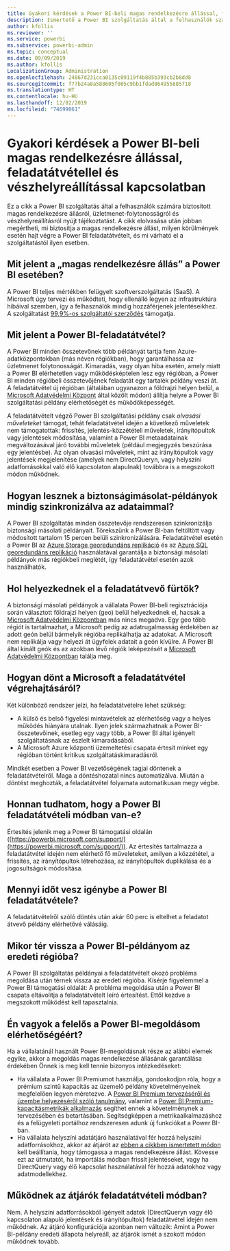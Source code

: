 ```yaml
---
title: Gyakori kérdések a Power BI-beli magas rendelkezésre állással, feladatátvétellel és vészhelyreállítással kapcsolatban
description: Ismertető a Power BI szolgáltatás által a felhasználók számára biztosított magas rendelkezésre állásról, üzletmenet-folytonosságról és vészhelyreállításról.
author: kfollis
ms.reviewer: ''
ms.service: powerbi
ms.subservice: powerbi-admin
ms.topic: conceptual
ms.date: 09/09/2019
ms.author: kfollis
LocalizationGroup: Administration
ms.openlocfilehash: 24867d231cca0135c09119f4b885b393cb2b8dd8
ms.sourcegitcommit: f77b24a8a588605f005c9bb1fdad864955885718
ms.translationtype: HT
ms.contentlocale: hu-HU
ms.lasthandoff: 12/02/2019
ms.locfileid: "74699061"
---
```

# <a name="power-bi-high-availability-failover-and-disaster-recovery-faq"></a>Gyakori kérdések a Power BI-beli magas rendelkezésre állással, feladatátvétellel és vészhelyreállítással kapcsolatban

Ez a cikk a Power BI szolgáltatás által a felhasználók számára biztosított magas rendelkezésre állásról, üzletmenet-folytonosságról és vészhelyreállításról nyújt tájékoztatást. A cikk elolvasása után jobban megértheti, mi biztosítja a magas rendelkezésre állást, milyen körülmények esetén hajt végre a Power BI feladatátvételt, és mi várható el a szolgáltatástól ilyen esetben.

## <a name="what-does-high-availability-mean-for-power-bi"></a>Mit jelent a „magas rendelkezésre állás” a Power BI esetében?

A Power BI teljes mértékben felügyelt szoftverszolgáltatás (SaaS).  A Microsoft úgy tervezi és működteti, hogy ellenálló legyen az infrastruktúra hibáival szemben, így a felhasználók mindig hozzáférjenek jelentéseikhez.  A szolgáltatást [99,9%-os szolgáltatói szerződés](https://www.microsoftvolumelicensing.com/DocumentSearch.aspx?Mode=3&DocumentTypeId=37) támogatja.

## <a name="what-is-a-power-bi-failover"></a>Mit jelent a Power BI-feladatátvétel?

A Power BI minden összetevőnek több példányát tartja fenn Azure-adatközpontokban (más néven régiókban), hogy garantálhassa az üzletmenet folytonosságát. Kimaradás, vagy olyan hiba esetén, amely miatt a Power BI elérhetetlen vagy működésképtelen lesz egy régióban, a Power BI minden régióbeli összetevőjének feladatát egy tartalék példány veszi át. A feladatátvétel új régióban (általában ugyanazon a földrajzi helyen belül, a [Microsoft Adatvédelmi Központ](https://www.microsoft.com/TrustCenter/CloudServices/business-application-platform/data-location) által közölt módon) állítja helyre a Power BI szolgáltatási példány elérhetőségét és működőképességét.

A feladatátvételt végző Power BI szolgáltatási példány csak _olvasási műveleteket_ támogat, tehát feladatátvétel idején a következő műveletek nem támogatottak: frissítés, jelentés-közzétételi műveletek, irányítópultok vagy jelentések módosítása, valamint a Power BI metaadatainak megváltozásával járó további műveletek (például megjegyzés beszúrása egy jelentésbe).  Az olyan olvasási műveletek, mint az irányítópultok vagy jelentések megjelenítése (amelyek nem DirectQueryn, vagy helyszíni adatforrásokkal való élő kapcsolaton alapulnak) továbbra is a megszokott módon működnek.

## <a name="how-are-backup-instances-kept-in-sync-with-my-data"></a>Hogyan lesznek a biztonságimásolat-példányok mindig szinkronizálva az adataimmal?

A Power BI szolgáltatás minden összetevője rendszeresen szinkronizálja biztonsági másolati példányait. Törekszünk a Power BI-ban feltöltött vagy módosított tartalom 15 percen belüli szinkronizálására. Feladatátvétel esetén a Power BI az [Azure Storage georedundáns replikáció](/azure/storage/common/storage-redundancy-grs) és az [Azure SQL georedundáns replikáció](/azure/sql-database/sql-database-active-geo-replication) használatával garantálja a biztonsági másolati példányok más régiókbeli meglétét, így feladatátvétel esetén azok használhatók.

## <a name="where-are-the-failover-clusters-located"></a>Hol helyezkednek el a feladatátvevő fürtök?

A biztonsági másolati példányok a vállalata Power BI-beli regisztrációja során választott földrajzi helyen (geo) belül helyezkednek el, hacsak a [Microsoft Adatvédelmi Központban](https://www.microsoft.com/TrustCenter/CloudServices/business-application-platform/data-location) más nincs megadva. Egy geo több régiót is tartalmazhat, a Microsoft pedig az adatrugalmasság érdekében az adott geón belül bármelyik régióba replikálhatja az adatokat. A Microsoft nem replikálja vagy helyezi át ügyfelek adatait a geón kívülre. A Power BI által kínált geók és az azokban lévő régiók leképezését a [Microsoft Adatvédelmi Központban](https://www.microsoft.com/TrustCenter/CloudServices/business-application-platform/data-location) találja meg.

## <a name="how-does-microsoft-decide-to-failover"></a>Hogyan dönt a Microsoft a feladatátvétel végrehajtásáról?

Két különböző rendszer jelzi, ha feladatátvételre lehet szükség:

- A külső és belső figyelési mintavételek az elérhetőség vagy a helyes működés hiányára utalnak. Ilyen jelek származhatnak a Power BI-összetevőinek, esetleg egy vagy több, a Power BI által igényelt szolgáltatásnak az észlelt kimaradásából.
- A Microsoft Azure központi üzemeltetési csapata értesít minket egy régióban történt kritikus szolgáltatáskimaradásról.

Mindkét esetben a Power BI vezetőségének tagjai döntenek a feladatátvételről. Maga a döntéshozatal nincs automatizálva. Miután a döntést meghozták, a feladatátvétel folyamata automatikusan megy végbe.

## <a name="how-do-i-know-power-bi-is-now-in-failover-mode"></a>Honnan tudhatom, hogy a Power BI feladatátvételi módban van-e?

Értesítés jelenik meg a Power BI támogatási oldalán ([https://powerbi.microsoft.com/support/](https://powerbi.microsoft.com/support/)). Az értesítés tartalmazza a feladatátvétel idején nem elérhető fő műveleteket, amilyen a közzététel, a frissítés, az irányítópultok létrehozása, az irányítópultok duplikálása és a jogosultságok módosítása.

## <a name="how-long-does-it-take-power-bi-to-fail-over"></a>Mennyi időt vesz igénybe a Power BI feladatátvétele?

A feladatátvételről szóló döntés után akár 60 perc is eltelhet a feladatot átvevő példány elérhetővé válásáig.

## <a name="when-does-my-power-bi-instance-return-to-the-original-region"></a>Mikor tér vissza a Power BI-példányom az eredeti régióba?

A Power BI szolgáltatás példányai a feladatátvételt okozó probléma megoldása után térnek vissza az eredeti régióba. Kísérje figyelemmel a Power BI támogatási oldalát: A probléma megoldása után a Power BI csapata eltávolítja a feladatátvételt leíró értesítést. Ettől kezdve a megszokott működést kell tapasztalnia.

## <a name="am-i-responsible-for-the-availability-of-my-power-bi-solution"></a>Én vagyok a felelős a Power BI-megoldásom elérhetőségéért?

Ha a vállalatánál használt Power BI-megoldásnak része az alábbi elemek egyike, akkor a megoldás magas rendelkezése állásának garantálása érdekében Önnek is meg kell tennie bizonyos intézkedéseket:

- Ha vállalata a Power BI Premiumot használja, gondoskodjon róla, hogy a prémium szintű kapacitás az üzemelő példány követelményeinek megfelelően legyen méretezve.  A [Power BI Premium tervezéséről és üzembe helyezéséről szóló tanulmány](https://aka.ms/Premium-Capacity-Planning-Deployment), valamint a [Power BI Premium-kapacitásmetrikák alkalmazás](service-admin-premium-monitor-capacity.md) segíthet ennek a követelménynek a tervezésében és betartásában. Segítségképpen a metrikaalkalmazáshoz és a felügyeleti portálhoz rendszeresen adunk új funkciókat a Power BI-ban.
- Ha vállalata helyszíni adatátjáró használatával fér hozzá helyszíni adatforrásokhoz, akkor az átjárót az [ebben a cikkben ismertetett módon](/data-integration/gateway/service-gateway-high-availability-clusters) kell beállítania, hogy támogassa a magas rendelkezésre állást. Kövesse ezt az útmutatót, ha importálás módban frissít jelentéseket, vagy ha DirectQuery vagy élő kapcsolat használatával fér hozzá adatokhoz vagy adatmodellekhez.

## <a name="will-gateways-function-when-in-failover-mode"></a>Működnek az átjárók feladatátvételi módban?

Nem. A helyszíni adatforrásokból igényelt adatok (DirectQueryn vagy élő kapcsolaton alapuló jelentések és irányítópultok) feladatátvétel idején nem működnek. Az átjáró konfigurációja azonban nem változik: Amint a Power BI-példány eredeti állapota helyreáll, az átjárók ismét a szokott módon működnek tovább.
